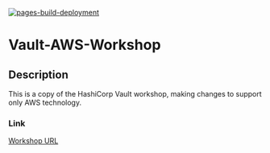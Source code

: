 [![pages-build-deployment](https://github.com/dillondoxey/vault-aws-workshop/actions/workflows/pages/pages-build-deployment/badge.svg?branch=main)](https://github.com/dillondoxey/vault-aws-workshop/actions/workflows/pages/pages-build-deployment)

# Vault-AWS-Workshop

## Description
This is a copy of the HashiCorp Vault workshop, making changes to support only AWS technology.

### Link
[Workshop URL](https://dillondoxey.github.io/vault-aws-workshop/#1)
